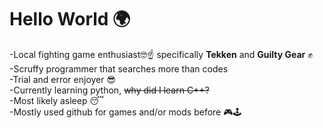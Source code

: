 # Hello World 🌍
-Local fighting game enthusiast🤓☝️ specifically **Tekken** and **Guilty Gear** ✊ <br/>
-Scruffy programmer that searches more than codes <br/>
-Trial and error enjoyer 😎 <br/>
-Currently learning python, ~~why did I learn C++?~~ <br/>
-Most likely asleep 😴<br/>
-Mostly used github for games and/or mods before 🎮🕹️
<!--
**Aji-Estelle/Aji-Estelle** is a ✨ _special_ ✨ repository because its `README.md` (this file) appears on your GitHub profile.

Here are some ideas to get you started:

- 🔭 I’m currently working on ...
- 🌱 I’m currently learning ...
- 👯 I’m looking to collaborate on ...
- 🤔 I’m looking for help with ...
- 💬 Ask me about ...
- 📫 How to reach me: ...
- 😄 Pronouns: ...
- ⚡ Fun fact: ...
-->
